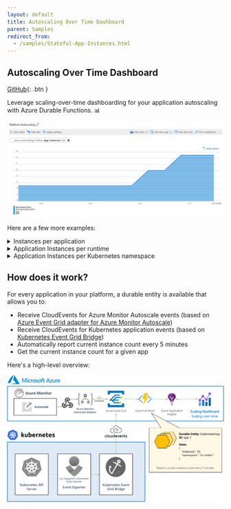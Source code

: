 ```yaml
---
layout: default
title: Autoscaling Over Time Dashboard
parent: Samples
redirect_from:
  - /samples/Stateful-App-Instances.html
---
```


## Autoscaling Over Time Dashboard

[GitHub](https://github.com/tomkerkhove/azure-autoscaling-toolbox/tree/main/samples/autoscaling-over-time-dashboard){: .btn }

Leverage scaling-over-time dashboarding for your application autoscaling with Azure Durable Functions. 📊

![](../media/samples/autoscaling-over-time-dashboard/general-overview.png)

Here are a few more examples:

<details>
  <summary>Instances per application</summary>

<img src="../media/samples/autoscaling-over-time-dashboard/overview-per-application.png" />
</details>

<details>
  <summary>Application Instances per runtime</summary>

<img src="../media/samples/autoscaling-over-time-dashboard/overview-per-runtime.png" />

</details>

<details>
  <summary>Application Instances per Kubernetes namespace</summary>

<img src="../media/samples/autoscaling-over-time-dashboard/overview-per-kubernetes-namespace.png" />

</details>

## How does it work?

For every application in your platform, a durable entity is available that allows you to:

- Receive CloudEvents for Azure Monitor Autoscale events (based on [Azure Event Grid adapter for Azure Monitor Autoscale](https://github.com/tomkerkhove/azure-monitor-autoscale-to-event-grid-adapter))
- Receive CloudEvents for Kubernetes application events (based on [Kubernetes Event Grid Bridge]([https://docs.k8](https://docs.k8s-event-grid-bridge.io/)))
- Automatically report current instance count every 5 minutes
- Get the current instance count for a given app

Here's a high-level overview:

![](../media/samples/autoscaling-over-time-dashboard/how-it-works.png)
